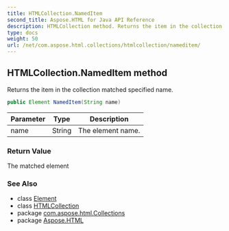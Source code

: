 ```yaml
---
title: HTMLCollection.NamedItem
second_title: Aspose.HTML for Java API Reference
description: HTMLCollection method. Returns the item in the collection matched specified name
type: docs
weight: 50
url: /net/com.aspose.html.collections/htmlcollection/nameditem/
---
```

## HTMLCollection.NamedItem method

Returns the item in the collection matched specified name.

```java
public Element NamedItem(String name)
```

| Parameter | Type | Description |
| --- | --- | --- |
| name | String | The element name. |

### Return Value

The matched element

### See Also

* class [Element](../../../com.aspose.html.dom/element/)
* class [HTMLCollection](../)
* package [com.aspose.html.Collections](../../htmlcollection/)
* package [Aspose.HTML](../../../)

